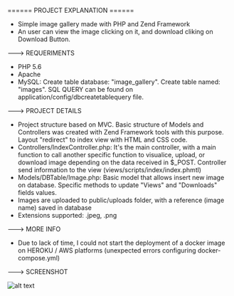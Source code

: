 
====== PROJECT EXPLANATION ======

- Simple image gallery made with PHP and Zend Framework
- An user can view the image clicking on it, and download cliking on Download Button.

---> REQUERIMENTS

- PHP 5.6
- Apache
- MySQL: Create table database: "image_gallery". Create table named: "images". SQL QUERY can be found on application/config/dbcreatetablequery file.

---> PROJECT DETAILS

- Project structure based on MVC. Basic structure of Models and Controllers was created with Zend Framework tools with this purpose. Layout "redirect" to index view with HTML and CSS code.
- Controllers/IndexController.php: It's the main controller, with a main function to call another specific function to visualice, upload, or download image depending on the data received in $_POST. Controller send information to the view (views/scripts/index/index.phmtl)
- Models/DBTable/Image.php: Basic model that allows insert new image on database. Specific methods to update "Views" and "Downloads" fields values.
- Images are uploaded to public/uploads folder, with a reference (image name) saved in database
- Extensions supported: .jpeg, .png


---> MORE INFO

- Due to lack of time, I could not start the deployment of a docker image on HEROKU / AWS platforms (unexpected errors configuring docker-compose.yml)

---> SCREENSHOT

![alt text](http://oi64.tinypic.com/350jed4.jpg)
